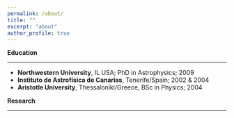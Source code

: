 ```yaml
---
permalink: /about/
title: ""
excerpt: "about"
author_profile: true
---
```




**Education** 

-----

- **Northwestern University**, IL USA; PhD in Astrophysics; 2009 
- **Instituto de Astrofísica de Canarias**, Tenerife/Spain; 2002 & 2004
- **Aristotle University**, Thessaloniki/Greece, BSc in Physics; 2004
 
 
 **Research**
 
 -----
